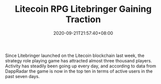 ﻿---
title: "Litecoin RPG Litebringer Gaining Traction"
date: 2020-09-21T21:57:40+08:00
lastmod: 2020-09-21T16:45:40+08:00
draft: false
authors: ["Janet"]
description: "Since Litebringer launched on the Litecoin blockchain last week, the strategy role playing game has attracted almost three thousand players. Activity has steadily been going up every day, and according to data from DappRadar the game is now in the top ten in terms of active users in the past seven days."
featuredImage: "litecoin-rpg-litebringer-gaining-traction.png"
tags: ["Virtual World","Play to Earn"]
categories: ["news"]
news: ["Virtual World"]
weight: 
lightgallery: true
pinned: false
recommend: false
recommend1: false
---

Since Litebringer launched on the Litecoin blockchain last week, the strategy role playing game has attracted almost three thousand players. Activity has steadily been going up every day, and according to data from DappRadar the game is now in the top ten in terms of active users in the past seven days.

<!--more-->

